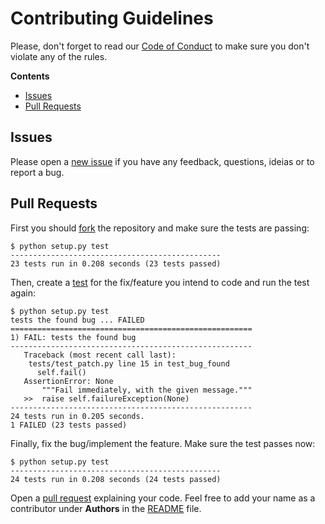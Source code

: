 # Contributing Guidelines

Please, don't forget to read our [Code of Conduct] to make sure you don't
violate any of the rules.

**Contents**

- [Issues](#issues)
- [Pull Requests](#pull-requests)

## Issues

Please open a [new issue] if you have any feedback, questions, ideias or to
report a bug.

## Pull Requests

First you should [fork] the repository and make sure the tests are passing:

    $ python setup.py test
    -----------------------------------------------
    23 tests run in 0.208 seconds (23 tests passed)

Then, create a [test] for the fix/feature you intend to code and run the
test again:

    $ python setup.py test
    tests the found bug ... FAILED
    ======================================================
    1) FAIL: tests the found bug
    ------------------------------------------------------
       Traceback (most recent call last):
        tests/test_patch.py line 15 in test_bug_found
          self.fail()
       AssertionError: None
           """Fail immediately, with the given message."""
       >>  raise self.failureException(None)
    ------------------------------------------------------
    24 tests run in 0.205 seconds.
    1 FAILED (23 tests passed)

Finally, fix the bug/implement the feature. Make sure the test passes now:

    $ python setup.py test
    -----------------------------------------------
    24 tests run in 0.208 seconds (24 tests passed)

Open a [pull request] explaining your code. Feel free to add your name as a
contributor under **Authors** in the [README] file.

[new issue]:        https://github.com/arthurazs/dotapatch/issues/new
[pull request]:     https://github.com/arthurazs/dotapatch/compare
[fork]:             https://help.github.com/articles/fork-a-repo
[test]:             https://docs.python.org/3/library/unittest.html
[README]:           https://github.com/arthurazs/dotapatch/blob/master/README.md#authors
[Code of Conduct]:  https://github.com/arthurazs/dotapatch/blob/master/CODE_OF_CONDUCT.md
